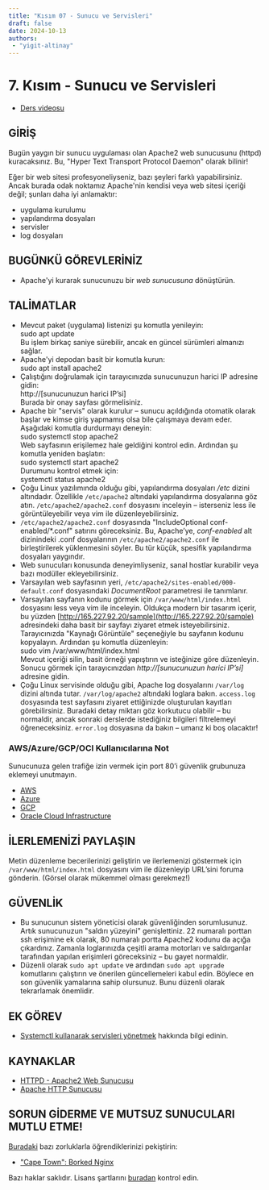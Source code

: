 ```yaml
---
title: "Kısım 07 - Sunucu ve Servisleri"
draft: false
date: 2024-10-13
authors:
 - "yigit-altinay"
---
```

# 7. Kısım - Sunucu ve Servisleri

* [Ders videosu](https://youtu.be/VzXwO0qq-bg)

## GİRİŞ

Bugün yaygın bir sunucu uygulaması olan Apache2 web sunucusunu (httpd) kuracaksınız. Bu, "Hyper Text Transport Protocol Daemon" olarak bilinir!

Eğer bir web sitesi profesyoneliyseniz, bazı şeyleri farklı yapabilirsiniz. Ancak burada odak noktamız Apache'nin kendisi veya web sitesi içeriği değil; şunları daha iyi anlamaktır:

* uygulama kurulumu  
* yapılandırma dosyaları  
* servisler  
* log dosyaları  

## BUGÜNKÜ GÖREVLERİNİZ

* Apache'yi kurarak sunucunuzu bir *web sunucusuna* dönüştürün.

## TALİMATLAR

* Mevcut paket (uygulama) listenizi şu komutla yenileyin:  
  sudo apt update  
  Bu işlem birkaç saniye sürebilir, ancak en güncel sürümleri almanızı sağlar.
* Apache'yi depodan basit bir komutla kurun:  
  sudo apt install apache2  
* Çalıştığını doğrulamak için tarayıcınızda sunucunuzun harici IP adresine gidin:  
  http://[sunucunuzun harici IP’si]  
  Burada bir onay sayfası görmelisiniz.
* Apache bir "servis" olarak kurulur – sunucu açıldığında otomatik olarak başlar ve kimse giriş yapmamış olsa bile çalışmaya devam eder. Aşağıdaki komutla durdurmayı deneyin:  
  sudo systemctl stop apache2  
  Web sayfasının erişilemez hale geldiğini kontrol edin. Ardından şu komutla yeniden başlatın:  
  sudo systemctl start apache2  
  Durumunu kontrol etmek için:  
  systemctl status apache2
* Çoğu Linux yazılımında olduğu gibi, yapılandırma dosyaları _/etc_ dizini altındadır. Özellikle `/etc/apache2` altındaki yapılandırma dosyalarına göz atın. `/etc/apache2/apache2.conf` dosyasını inceleyin – isterseniz less ile görüntüleyebilir veya vim ile düzenleyebilirsiniz.
* `/etc/apache2/apache2.conf` dosyasında "IncludeOptional conf-enabled/*.conf" satırını göreceksiniz. Bu, Apache’ye, *conf-enabled* alt dizinindeki .conf dosyalarının `/etc/apache2/apache2.conf` ile birleştirilerek yüklenmesini söyler. Bu tür küçük, spesifik yapılandırma dosyaları yaygındır.
* Web sunucuları konusunda deneyimliyseniz, sanal hostlar kurabilir veya bazı modüller ekleyebilirsiniz.
* Varsayılan web sayfasının yeri, `/etc/apache2/sites-enabled/000-default.conf` dosyasındaki *DocumentRoot* parametresi ile tanımlanır.
* Varsayılan sayfanın kodunu görmek için `/var/www/html/index.html` dosyasını less veya vim ile inceleyin. Oldukça modern bir tasarım içerir, bu yüzden [http://165.227.92.20/sample](http://165.227.92.20/sample) adresindeki daha basit bir sayfayı ziyaret etmek isteyebilirsiniz. Tarayıcınızda "Kaynağı Görüntüle" seçeneğiyle bu sayfanın kodunu kopyalayın. Ardından şu komutla düzenleyin:  
  sudo vim /var/www/html/index.html  
  Mevcut içeriği silin, basit örneği yapıştırın ve isteğinize göre düzenleyin. Sonucu görmek için tarayıcınızdan _http://[sunucunuzun harici IP’si]_ adresine gidin.
* Çoğu Linux servisinde olduğu gibi, Apache log dosyalarını `/var/log` dizini altında tutar. `/var/log/apache2` altındaki loglara bakın. `access.log` dosyasında test sayfasını ziyaret ettiğinizde oluşturulan kayıtları görebilirsiniz. Buradaki detay miktarı göz korkutucu olabilir – bu normaldir, ancak sonraki derslerde istediğiniz bilgileri filtrelemeyi öğreneceksiniz. `error.log` dosyasına da bakın – umarız ki boş olacaktır!

### AWS/Azure/GCP/OCI Kullanıcılarına Not

Sunucunuza gelen trafiğe izin vermek için port 80’i güvenlik grubunuza eklemeyi unutmayın.

* [AWS](https://docs.aws.amazon.com/AWSEC2/latest/UserGuide/working-with-security-groups.html#adding-security-group-rule)  
* [Azure](https://learn.microsoft.com/en-us/answers/questions/1190066/how-can-i-open-a-port-in-azure-so-that-a-constant)  
* [GCP](https://cloud.google.com/firewall/docs/using-firewalls#listing-rules-vm)  
* [Oracle Cloud Infrastructure](https://docs.oracle.com/en-us/iaas/developer-tutorials/tutorials/apache-on-oracle-linux/01-summary.htm#add-ingress-rules)

## İLERLEMENİZİ PAYLAŞIN

Metin düzenleme becerilerinizi geliştirin ve ilerlemenizi göstermek için `/var/www/html/index.html` dosyasını vim ile düzenleyip URL’sini foruma gönderin. (Görsel olarak mükemmel olması gerekmez!)

## GÜVENLİK

* Bu sunucunun sistem yöneticisi olarak güvenliğinden sorumlusunuz. Artık sunucunuzun "saldırı yüzeyini" genişlettiniz. 22 numaralı porttan ssh erişimine ek olarak, 80 numaralı portta Apache2 kodunu da açığa çıkardınız. Zamanla loglarınızda çeşitli arama motorları ve saldırganlar tarafından yapılan erişimleri göreceksiniz – bu gayet normaldir.
* Düzenli olarak `sudo apt update` ve ardından `sudo apt upgrade` komutlarını çalıştırın ve önerilen güncellemeleri kabul edin. Böylece en son güvenlik yamalarına sahip olursunuz. Bunu düzenli olarak tekrarlamak önemlidir.

## EK GÖREV

* [Systemctl kullanarak servisleri yönetmek](https://www.digitalocean.com/community/tutorials/how-to-use-systemctl-to-manage-systemd-services-and-units) hakkında bilgi edinin.

## KAYNAKLAR

* [HTTPD - Apache2 Web Sunucusu](https://ubuntu.com/server/docs/how-to-install-apache2)  
* [Apache HTTP Sunucusu](https://access.redhat.com/documentation/en-us/red_hat_enterprise_linux/9/html/deploying_web_servers_and_reverse_proxies/setting-apache-http-server_deploying-web-servers-and-reverse-proxies#doc-wrapper)  

## SORUN GİDERME VE MUTSUZ SUNUCULARI MUTLU ETME!

[Buradaki](https://sadservers.com/) bazı zorluklarla öğrendiklerinizi pekiştirin:

* ["Cape Town": Borked Nginx](https://sadservers.com/scenario/capetown)

Bazı haklar saklıdır. Lisans şartlarını [buradan](https://github.com/livialima/linuxupskillchallenge/blob/master/LICENSE) kontrol edin.

